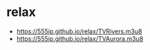 # relax

* https://555ip.github.io/relax/TVRivers.m3u8
* https://555ip.github.io/relax/TVAurora.m3u8
